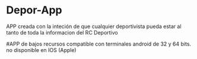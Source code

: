 # Depor-App
 APP creada con la inteción de que cualquier deportivista pueda estar al tanto de toda la informacion del RC Deportivo 

#APP de bajos recursos compatible con terminales android de 32 y 64 bits.
  no disponible en IOS (Apple)
